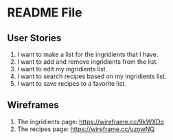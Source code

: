 # README File

## User Stories

1. I want to make a list for the ingridients that I have.
2. I want to add and remove ingridients from the list.
3. I want to edit my ingridients list.
4. I want to search recipes based on my ingridients list.
5. I want to save recipes to a favorite list.

## Wireframes

1. The ingridients page: <https://wireframe.cc/9kWXDo>
2. The recipes page: <https://wireframe.cc/uzowNQ>
